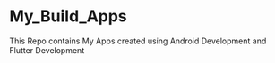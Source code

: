 # My_Build_Apps
This Repo contains My Apps created using Android Development and Flutter Development
